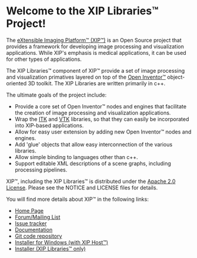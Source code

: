 Welcome to the XIP Libraries&trade; Project!
============================================

The [eXtensible Imaging Platform&trade; (XIP&trade;)](http://www.OpenXIP.org) is an
Open Source project that provides a framework for developing image processing and
visualization applications.  While XIP's emphasis is medical applications, it can be 
used for other types of applications.

The XIP Libraries&trade; component of XIP&trade; provide a set of image processing
and visualization primatives layered on top of the
[Open Inventor&trade;](http://oss.sgi.com/projects/inventor/) object-oriented 3D toolkit.
The XIP Libraries are written primarily in c++.

The ultimate goals of the project include:

* Provide a core set of Open Inventor&trade; nodes and engines that facilitate the 
  creation of image processing and visualization applications.
* Wrap the [ITK](http://itk.org/) and [VTK](http://vtk.org/) libraries, so that they
  can easily be incorporated into XIP-based applications.
* Allow for easy user extension by adding new Open Inventor&trade; nodes and engines.
* Add 'glue' objects that allow easy interconnection of the various libraries.
* Allow simple binding to languages other than c++.
* Support editable XML descriptions of a scene graphs, including processing pipelines.

XIP&trade;, including the XIP Libraries&trade; is distributed under the [Apache 2.0 License](http://opensource.org/licenses/Apache-2.0).
Please see the NOTICE and LICENSE files for details.

You will find more details about XIP&trade; in the following links:

* [Home Page](http://www.OpenXIP.org)
* [Forum/Mailing List](https://groups.google.com/forum/?fromgroups#!forum/openxip)
* [Issue tracker](https://plans.imphub.org/browse/XIP)
* [Documentation](https://docs.imphub.org/display/XIP)
* [Git code repository](https://github.com/OpenXIP/xip-host)
* [Installer for Windows (with XIP Host&trade;)](https://mirgforge.wustl.edu/gf/project/xip/frs/)
* [Installer (XIP Libraries&trade; only)](https://collab01a.scr.siemens.com/gf/project/xip/frs)